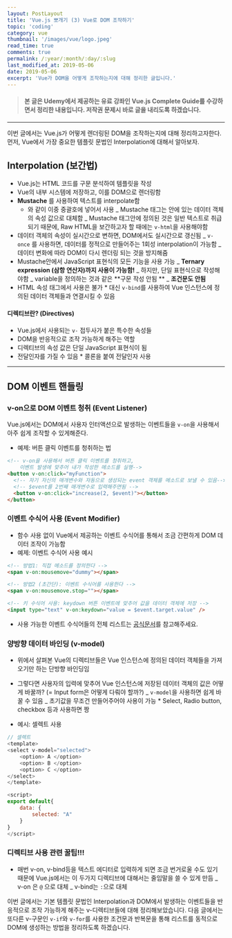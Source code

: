 ```yaml
---
layout: PostLayout
title: 'Vue.js 뽀개기 (3) Vue로 DOM 조작하기'
topic: 'coding'
category: vue
thumbnail: '/images/vue/logo.jpeg'
read_time: true
comments: true
permalink: /:year/:month/:day/:slug
last_modified_at: 2019-05-06
date: 2019-05-06
excerpt: 'Vue가 DOM을 어떻게 조작하는지에 대해 정리한 글입니다.'
---
```


> #### 본 글은 Udemy에서 제공하는 유료 강좌인 Vue.js Complete Guide를 수강하면서 정리한 내용입니다. 저작권 문제시 바로 글을 내리도록 하겠습니다.

---

이번 글에서는 Vue.js가 어떻게 렌더링된 DOM을 조작하는지에 대해 정리하고자한다. 먼저, Vue에서 가장 중요한 템플릿 문법인 Interpolation에 대해서 알아보자.

## Interpolation (보간법)

- Vue.js는 HTML 코드를 구문 분석하여 템플릿을 작성
- Vue의 내부 시스템에 저장하고, 이를 DOM으로 렌더링함
- **Mustache** 를 사용하여 텍스트를 interpolate함
  - 와 같이 이중 중괄호에 넣어서 사용
    _ Mustache 태그는 안에 있는 데이터 객체의 속성 값으로 대체함
    _ Mustache 태그안에 정의된 것은 일반 텍스트로 취급되기 때문에, Raw HTML을 보간하고자 할 때에는 `v-html`을 사용해야함
- 데이터 객체의 속성이 실시간으로 변하면, DOM에서도 실시간으로 갱신됨
  _ `v-once` 를 사용하면, 데이터를 정적으로 만들어주는 1회성 interpolation이 가능함
  _ 데이터 변화에 따라 DOM이 다시 렌더링 되는 것을 방지해줌
- Mustache안에서 JavaScript 표현식의 모든 기능을 사용 가능
  _ **Ternary expression (삼항 연산자)까지 사용이 가능함!**
  _ 하지만, 단일 표현식으로 작성해야함
  _ variable을 정의하는 것과 같은 **구문 작성 안됨 **
  _ **조건문도 안됨**
- HTML 속성 태그에서 사용은 불가 \* 대신 `v-bind`를 사용하여 Vue 인스턴스에 정의된 데이터 객체들과 연결시킬 수 있음

#### 디렉티브란? (Directives)

- Vue.js에서 사용되는 `v-` 접두사가 붙은 특수한 속성들
- DOM을 반응적으로 조작 가능하게 해주는 역할
- 디렉티브의 속성 값은 단일 JavaScript 표현식이 됨
- 전달인자를 가질 수 있음 \* 콜론을 붙여 전달인자 사용

---

## DOM 이벤트 핸들링

### v-on으로 DOM 이벤트 청취 (Event Listener)

Vue.js에서는 DOM에서 사용자 인터액션으로 발생하는 이벤트들을 `v-on`을 사용해서 아주 쉽게 조작할 수 있게해준다.

- 예제: 버튼 클릭 이벤트를 청취하는 법

```html
<!-- v-on을 사용해서 버튼 클릭 이벤트를 청취하고, 
	이벤트 발생에 맞추어 내가 작성한 메소드를 실행-->
<button v-on:click="myFunction">
  <!-- 자기 자신의 매개변수와 자동으로 생성되는 event 객체를 메소드로 보낼 수 있음-->
  <!-- $event를 2번째 매개변수로 입력해주면됨 -->
  <button v-on:click="increase(2, $event)"></button>
</button>
```

### 이벤트 수식어 사용 (Event Modifier)

- 함수 사용 없이 Vue에서 제공하는 이벤트 수식어를 통해서 조금 간편하게 DOM 데이터 조작이 가능함
- 예제: 이벤트 수식어 사용 예시

```html
<!-- 방법1: 직접 메소드를 정의한다 -->
<span v-on:mousemove="dummy"></span>

<!-- 방법2 (초간단): 이벤트 수식어를 사용한다 -->
<span v-on:mousemove.stop=""></span>

<!-- 키 수식어 사용: keydown 버튼 이벤트에 맞추어 값을 데이터 객체에 저장 -->
<input type="text" v-on:keydown="value = $event.target.value" />
```

- 사용 가능한 이벤트 수식어들의 전체 리스트는 [공식문서](https://kr.vuejs.org/v2/guide/events.html '공식문서')를 참고해주세요.

### 양방향 데이터 바인딩 (v-model)

- 위에서 살펴본 Vue의 디렉티브들은 Vue 인스턴스에 정의된 데이터 객체들을 가져오기만 하는 단방향 바인딩임
- 그렇다면 사용자의 입력에 맞추어 Vue 인스턴스에 저장된 데이터 객체의 값은 어떻게 바꿀까? (= Input form은 어떻게 다뤄야 할까?)
  _ `v-model`을 사용하면 쉽게 바꿀 수 있음
  _ 초기값을 무조건 만들어주어야 사용이 가능 \* Select, Radio button, checkbox 등과 사용하면 짱

- 예시: 셀렉트 사용

```js
// 셀렉트
<template>
<select v-model="selected">
	<option> A </option>
	<option> B </option>
	<option> C </option>
</select>
</template>

<script>
export default{
	data: {
		selected: "A"
	}
}
</script>
```

### 디렉티브 사용 관련 꿀팁!!!

- 매번 v-on, v-bind등을 텍스트 에디터로 입력하게 되면 조금 번거로울 수도 있기 때문에 Vue.js에서는 이 두가지 디렉티브에 대해서는 줄임말을 쓸 수 있게 만듬
  _ v-on 은 `@` 으로 대체
  _ v-bind는 `:`으로 대체

이번 글에서는 기본 템플릿 문법인 Interpolation과 DOM에서 발생하는 이벤트들을 반응적으로 조작 가능하게 해주는 v-디렉티브들에 대해 정리해보았습니다.
다음 글에서는 또다른 v-구문인 `v-if`와 `v-for`를 사용한 조건문과 반복문을 통해 리스트를 동적으로 DOM에 생성하는 방법을 정리하도록 하겠습니다.
